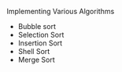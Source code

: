 Implementing Various Algorithms

* Bubble sort 
* Selection Sort
* Insertion Sort
* Shell Sort
* Merge Sort 